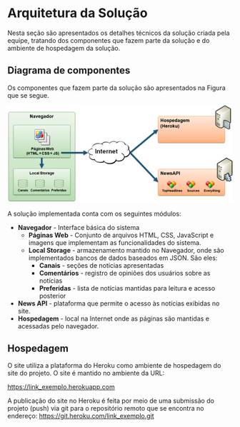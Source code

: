 # Arquitetura da Solução

Nesta seção são apresentados os detalhes técnicos da solução criada pela equipe, tratando dos componentes que fazem parte da solução e do ambiente de hospedagem da solução.

## Diagrama de componentes

Os componentes que fazem parte da solução são apresentados na Figura que se segue.

![Diagrama de Componentes](img/componentes.png)


A solução implementada conta com os seguintes módulos:
- **Navegador** - Interface básica do sistema  
  - **Páginas Web** - Conjunto de arquivos HTML, CSS, JavaScript e imagens que implementam as funcionalidades do sistema.
   - **Local Storage** - armazenamento mantido no Navegador, onde são implementados bancos de dados baseados em JSON. São eles: 
     - **Canais** - seções de notícias apresentadas 
     - **Comentários** - registro de opiniões dos usuários sobre as notícias
     - **Preferidas** - lista de notícias mantidas para leitura e acesso posterior
 - **News API** - plataforma que permite o acesso às notícias exibidas no site.
 - **Hospedagem** - local na Internet onde as páginas são mantidas e acessadas pelo navegador. 




## Hospedagem

O site utiliza a plataforma do Heroku como ambiente de hospedagem do site do projeto. O site é mantido no ambiente da URL: 

https://link_exemplo.herokuapp.com 

A publicação do site no Heroku é feita por meio de uma submissão do projeto (push) via git para o repositório remoto que se encontra no endereço: 
https://git.heroku.com/link_exemplo.git
